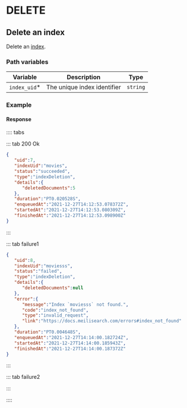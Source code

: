 # DELETE

## Delete an index

<RouteHighlighter method="DELETE" route="/indexes/:index_uid"/>

Delete an [index](/learn/core_concepts/indexes.md).

### Path variables

| Variable        | Description                                                       | Type   |
| --------------- | ----------------------------------------------------------------- |--------|
| `index_uid`*    | The unique index identifier                                       |`string`|

### Example

<CodeSamples id='delete_an_index_1' />

#### Response

:::: tabs

::: tab 200 Ok

```json
{
   "uid":7,
   "indexUid":"movies",
   "status":"succeeded",
   "type":"indexDeletion",
   "details":{
      "deletedDocuments":5
   },
   "duration":"PT0.020528S",
   "enqueuedAt":"2021-12-27T14:12:53.078372Z",
   "startedAt":"2021-12-27T14:12:53.080309Z",
   "finishedAt":"2021-12-27T14:12:53.098900Z"
}
```

:::

::: tab failure1

```json
{
   "uid":8,
   "indexUid":"moviesss",
   "status":"failed",
   "type":"indexDeletion",
   "details":{
      "deletedDocuments":null
   },
   "error":{
      "message":"Index `moviesss` not found.",
      "code":"index_not_found",
      "type":"invalid_request",
      "link":"https://docs.meilisearch.com/errors#index_not_found"
   },
   "duration":"PT0.004648S",
   "enqueuedAt":"2021-12-27T14:14:00.182724Z",
   "startedAt":"2021-12-27T14:14:00.185943Z",
   "finishedAt":"2021-12-27T14:14:00.187372Z"
}
```

:::

::: tab failure2

:::

::::